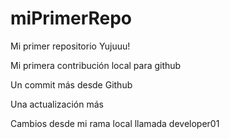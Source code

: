 # miPrimerRepo

Mi primer repositorio Yujuuu!

Mi primera contribución local para github

Un commit más desde Github

Una actualización más 

Cambios desde mi rama local llamada developer01 

